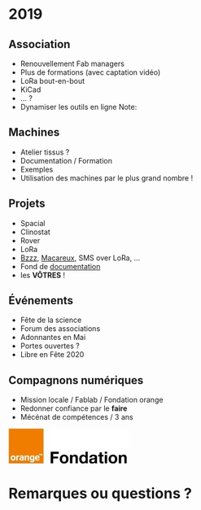 # 2019


## Association
* Renouvellement Fab managers
* Plus de formations (avec captation vidéo)
 * LoRa bout-en-bout
 * KiCad
 * ... ?
* Dynamiser les outils en ligne
Note:


## Machines
* Atelier tissus ?
* Documentation / Formation
* Exemples
* Utilisation des machines par le plus grand nombre !


## Projets
* Spacial
 * Clinostat
 * Rover
* LoRa
* [Bzzz](http://wiki.fablab-lannion.org//index.php?title=Bzzz), [Macareux](http://wiki.fablab-lannion.org/index.php?title=Comptage_Macareux), SMS over LoRa, ...
* Fond de [documentation](http://wiki.fablab-lannion.org/index.php?title=Cat%C3%A9gorie:Formation)
* les **VÔTRES** !


## Événements
* Fête de la science
* Forum des associations
* Adonnantes en Mai
* Portes ouvertes ?
* Libre en Fête 2020


## Compagnons numériques
* Mission locale / Fablab / Fondation orange
* Redonner confiance par le **faire**
* Mécénat de compétences / 3 ans

![fondation](img/FondationOrange.jpg)


# Remarques ou questions ?
